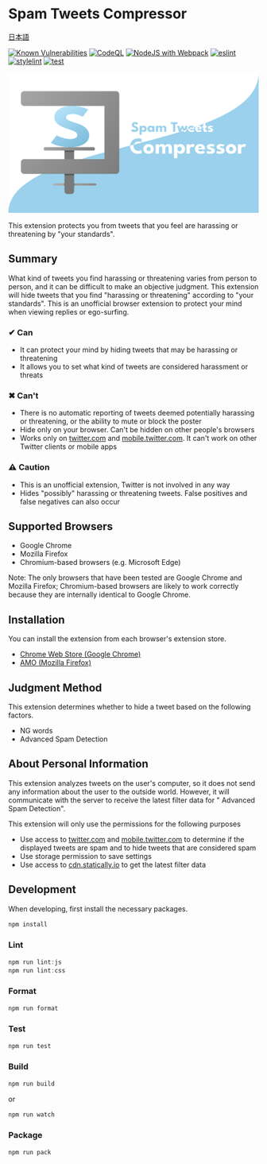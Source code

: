 # Spam Tweets Compressor

[日本語](README_ja.md)

[![Known Vulnerabilities](https://snyk.io/test/github/Robot-Inventor/spam-tweets-compressor/badge.svg)](https://snyk.io/test/github/Robot-Inventor/spam-tweets-compressor/) [![CodeQL](https://github.com/Robot-Inventor/spam-tweets-compressor/actions/workflows/codeql-analysis.yml/badge.svg)](https://github.com/Robot-Inventor/spam-tweets-compressor/actions/workflows/codeql-analysis.yml) [![NodeJS with Webpack](https://github.com/Robot-Inventor/spam-tweets-compressor/actions/workflows/webpack.yml/badge.svg)](https://github.com/Robot-Inventor/spam-tweets-compressor/actions/workflows/webpack.yml) [![eslint](https://github.com/Robot-Inventor/spam-tweets-compressor/actions/workflows/eslint.yml/badge.svg)](https://github.com/Robot-Inventor/spam-tweets-compressor/actions/workflows/eslint.yml) [![stylelint](https://github.com/Robot-Inventor/spam-tweets-compressor/actions/workflows/stylelint.yml/badge.svg)](https://github.com/Robot-Inventor/spam-tweets-compressor/actions/workflows/stylelint.yml) [![test](https://github.com/Robot-Inventor/spam-tweets-compressor/actions/workflows/test.yml/badge.svg)](https://github.com/Robot-Inventor/spam-tweets-compressor/actions/workflows/test.yml)

![logo](image/logo.svg)

This extension protects you from tweets that you feel are harassing or threatening by "your standards".

## Summary

What kind of tweets you find harassing or threatening varies from person to person, and it can be difficult to make an objective judgment. This extension will hide tweets that you find "harassing or threatening" according to "your standards". This is an unofficial browser extension to protect your mind when viewing replies or ego-surfing.

### ✔ Can

-   It can protect your mind by hiding tweets that may be harassing or threatening
-   It allows you to set what kind of tweets are considered harassment or threats

### ✖ Can't

-   There is no automatic reporting of tweets deemed potentially harassing or threatening, or the ability to mute or block the poster
-   Hide only on your browser. Can't be hidden on other people's browsers
-   Works only on [twitter.com](https://twitter.com) and [mobile.twitter.com](https://mobile.twitter.com). It can't work on other Twitter clients or mobile apps

### ⚠ Caution

-   This is an unofficial extension, Twitter is not involved in any way
-   Hides "possibly" harassing or threatening tweets. False positives and false negatives can also occur

## Supported Browsers

-   Google Chrome
-   Mozilla Firefox
-   Chromium-based browsers (e.g. Microsoft Edge)

Note: The only browsers that have been tested are Google Chrome and Mozilla Firefox; Chromium-based browsers are likely to work correctly because they are internally identical to Google Chrome.

## Installation

You can install the extension from each browser's extension store.

-   [Chrome Web Store (Google Chrome)](https://chrome.google.com/webstore/detail/spam-tweets-compressor/ahbajmjkdmknfdkcppkginogfjmpefjf)
-   [AMO (Mozilla Firefox)](https://addons.mozilla.org/ja/firefox/addon/spam-tweets-compressor/)

## Judgment Method

This extension determines whether to hide a tweet based on the following factors.

-   NG words
-   Advanced Spam Detection

## About Personal Information

This extension analyzes tweets on the user's computer, so it does not send any information about the user to the outside world. However, it will communicate with the server to receive the latest filter data for " Advanced Spam Detection".

This extension will only use the permissions for the following purposes

-   Use access to [twitter.com](https://twitter.com) and [mobile.twitter.com](https://mobile.twitter.com) to determine if the displayed tweets are spam and to hide tweets that are considered spam
-   Use storage permission to save settings
-   Use access to [cdn.statically.io](https://cdn.statically.io) to get the latest filter data

## Development

When developing, first install the necessary packages.

```powershell
npm install
```

### Lint

```powershell
npm run lint:js
npm run lint:css
```

### Format

```powershell
npm run format
```

### Test

```powershell
npm run test
```

### Build

```powershell
npm run build
```

or

```powershell
npm run watch
```

### Package

```powershell
npm run pack
```
